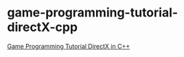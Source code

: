 # game-programming-tutorial-directX-cpp
[Game Programming Tutorial DirectX in C++][video]

[video]: https://youtu.be/PwuIEMUFUnQ
